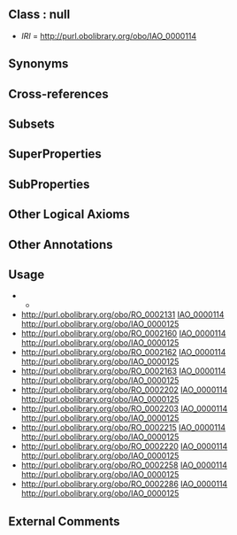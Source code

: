 
## Class : null

 * *IRI* = http://purl.obolibrary.org/obo/IAO_0000114

## Synonyms


## Cross-references


## Subsets


## SuperProperties


## SubProperties


## Other Logical Axioms


## Other Annotations


## Usage

 * -
 * http://purl.obolibrary.org/obo/RO_0002131 [IAO_0000114](../../IAO/14/IAO_0000114.md) http://purl.obolibrary.org/obo/IAO_0000125
 * http://purl.obolibrary.org/obo/RO_0002160 [IAO_0000114](../../IAO/14/IAO_0000114.md) http://purl.obolibrary.org/obo/IAO_0000125
 * http://purl.obolibrary.org/obo/RO_0002162 [IAO_0000114](../../IAO/14/IAO_0000114.md) http://purl.obolibrary.org/obo/IAO_0000125
 * http://purl.obolibrary.org/obo/RO_0002163 [IAO_0000114](../../IAO/14/IAO_0000114.md) http://purl.obolibrary.org/obo/IAO_0000125
 * http://purl.obolibrary.org/obo/RO_0002202 [IAO_0000114](../../IAO/14/IAO_0000114.md) http://purl.obolibrary.org/obo/IAO_0000125
 * http://purl.obolibrary.org/obo/RO_0002203 [IAO_0000114](../../IAO/14/IAO_0000114.md) http://purl.obolibrary.org/obo/IAO_0000125
 * http://purl.obolibrary.org/obo/RO_0002215 [IAO_0000114](../../IAO/14/IAO_0000114.md) http://purl.obolibrary.org/obo/IAO_0000125
 * http://purl.obolibrary.org/obo/RO_0002220 [IAO_0000114](../../IAO/14/IAO_0000114.md) http://purl.obolibrary.org/obo/IAO_0000125
 * http://purl.obolibrary.org/obo/RO_0002258 [IAO_0000114](../../IAO/14/IAO_0000114.md) http://purl.obolibrary.org/obo/IAO_0000125
 * http://purl.obolibrary.org/obo/RO_0002286 [IAO_0000114](../../IAO/14/IAO_0000114.md) http://purl.obolibrary.org/obo/IAO_0000125

## External Comments

